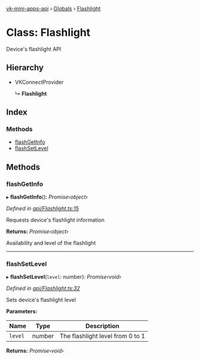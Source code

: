 [vk-mini-apps-api](../README.md) › [Globals](../globals.md) › [Flashlight](flashlight.md)

# Class: Flashlight

Device's flashlight API

## Hierarchy

* VKConnectProvider

  ↳ **Flashlight**

## Index

### Methods

* [flashGetInfo](flashlight.md#flashgetinfo)
* [flashSetLevel](flashlight.md#flashsetlevel)

## Methods

###  flashGetInfo

▸ **flashGetInfo**(): *Promise‹object›*

*Defined in [api/Flashlight.ts:15](https://github.com/VKCOM/vk-mini-apps-api/blob/b7a8e9b/src/api/Flashlight.ts#L15)*

Requests device's flashlight information

**Returns:** *Promise‹object›*

Availability and level of the flashlight

___

###  flashSetLevel

▸ **flashSetLevel**(`level`: number): *Promise‹void›*

*Defined in [api/Flashlight.ts:32](https://github.com/VKCOM/vk-mini-apps-api/blob/b7a8e9b/src/api/Flashlight.ts#L32)*

Sets device's flashlight level

**Parameters:**

Name | Type | Description |
------ | ------ | ------ |
`level` | number | The flashlight level from 0 to 1  |

**Returns:** *Promise‹void›*
